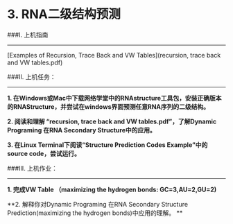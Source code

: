# 3. RNA二级结构预测

###I. 上机指南

---

[Examples of Recursion, Trace Back and VW Tables](recursion, trace back and VW tables.pdf)


###II. 上机任务：

---

**1. 在Windows或Mac中下载网络学堂中的RNAstructure工具包，安装正确版本的RNAStructure，并尝试在windows界面预测任意RNA序列的二级结构。**

**2. 阅读和理解 “recursion, trace back and VW tables.pdf”，了解Dynamic Programing 在RNA Secondary Structure中的应用。**

**3. 在Linux Terminal下阅读“Structure Prediction Codes Example”中的source code，尝试运行。**



###III. 上机作业：

---



**1. 完成VW Table （maximizing the hydrogen bonds: GC=3,AU=2,GU=2)**

**2. 解释你对Dynamic Programing 在RNA Secondary Structure Prediction(maximizing the hydrogen bonds)中应用的理解。
**


